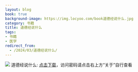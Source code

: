 ```yaml
---
layout: blog
book: true
background-image: https://img.locyoo.com/book道德经说什么.jpg
category: 书籍
title: 道德经说什么
tags:
- 书籍
- 医学
redirect_from:
  - /2024/03/道德经说什么/
---
```

![](https://img.locyoo.com/book道德经说什么.jpg)
道德经说什么: <a name = "ref1" href="https://url18.ctfile.com/f/50983618-1439915716-9319df?p=3619">点击下载</a>，访问密码请点击右上方“关于”自行查看